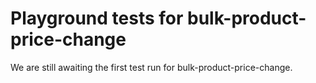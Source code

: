 # Playground tests for bulk-product-price-change
We are still awaiting the first test run for bulk-product-price-change.
